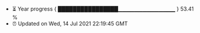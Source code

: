 - ⏳ Year progress { ████████████████▁▁▁▁▁▁▁▁▁▁▁▁▁▁ } 53.41 %
- ⏰ Updated on Wed, 14 Jul 2021 22:19:45 GMT

